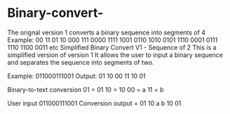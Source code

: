 # Binary-convert-

The orignal version 1 converts a binary sequence into segments of 4
Example: 00 11 01 10 000 111 0000 1111 1001 0110 1010 0101 1110 0001 0111 1110 1100 0011 etc
Simplified Binary Convert V1 - Sequence of 2
This is a simplified version of version 1
It allows the user to input a binary sequence and separates the sequence into segments of two.

Example: 011000111001
Output: 01 10 00 11 10 01

Binary-to-text conversion
01 = 01
10 = 10
00 = a
11 = b

User input 011000111001
Conversion output = 01 10 a b 10 01

